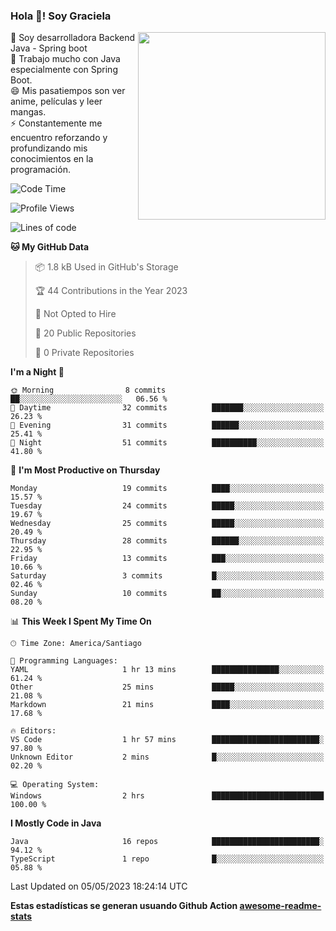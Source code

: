 ### Hola 👋! Soy Graciela

<img align='right' src="https://user-images.githubusercontent.com/74038190/221352975-94759904-aa4c-4032-a8ab-b546efb9c478.gif" width="300">

<p>🔭 Soy desarrolladora Backend Java - Spring boot<br>
🌱 Trabajo mucho con Java especialmente con Spring Boot.<br>
😄 Mis pasatiempos son ver anime, películas y leer mangas.<br>
⚡ Constantemente me encuentro reforzando y profundizando mis conocimientos en la programación.</p>

<!--START_SECTION:waka-->
![Code Time](http://img.shields.io/badge/Code%20Time-2%20hrs%2053%20mins-blue)

![Profile Views](http://img.shields.io/badge/Profile%20Views-0-blue)

![Lines of code](https://img.shields.io/badge/From%20Hello%20World%20I%27ve%20Written-55.8%20thousand%20lines%20of%20code-blue)

**🐱 My GitHub Data** 

> 📦 1.8 kB Used in GitHub's Storage 
 > 
> 🏆 44 Contributions in the Year 2023
 > 
> 🚫 Not Opted to Hire
 > 
> 📜 20 Public Repositories 
 > 
> 🔑 0 Private Repositories 
 > 
**I'm a Night 🦉** 

```text
🌞 Morning                8 commits           ██░░░░░░░░░░░░░░░░░░░░░░░   06.56 % 
🌆 Daytime                32 commits          ███████░░░░░░░░░░░░░░░░░░   26.23 % 
🌃 Evening                31 commits          ██████░░░░░░░░░░░░░░░░░░░   25.41 % 
🌙 Night                  51 commits          ██████████░░░░░░░░░░░░░░░   41.80 % 
```
📅 **I'm Most Productive on Thursday** 

```text
Monday                   19 commits          ████░░░░░░░░░░░░░░░░░░░░░   15.57 % 
Tuesday                  24 commits          █████░░░░░░░░░░░░░░░░░░░░   19.67 % 
Wednesday                25 commits          █████░░░░░░░░░░░░░░░░░░░░   20.49 % 
Thursday                 28 commits          ██████░░░░░░░░░░░░░░░░░░░   22.95 % 
Friday                   13 commits          ███░░░░░░░░░░░░░░░░░░░░░░   10.66 % 
Saturday                 3 commits           █░░░░░░░░░░░░░░░░░░░░░░░░   02.46 % 
Sunday                   10 commits          ██░░░░░░░░░░░░░░░░░░░░░░░   08.20 % 
```


📊 **This Week I Spent My Time On** 

```text
🕑︎ Time Zone: America/Santiago

💬 Programming Languages: 
YAML                     1 hr 13 mins        ███████████████░░░░░░░░░░   61.24 % 
Other                    25 mins             █████░░░░░░░░░░░░░░░░░░░░   21.08 % 
Markdown                 21 mins             ████░░░░░░░░░░░░░░░░░░░░░   17.68 % 

🔥 Editors: 
VS Code                  1 hr 57 mins        ████████████████████████░   97.80 % 
Unknown Editor           2 mins              █░░░░░░░░░░░░░░░░░░░░░░░░   02.20 % 

💻 Operating System: 
Windows                  2 hrs               █████████████████████████   100.00 % 
```

**I Mostly Code in Java** 

```text
Java                     16 repos            ████████████████████████░   94.12 % 
TypeScript               1 repo              █░░░░░░░░░░░░░░░░░░░░░░░░   05.88 % 
```




 Last Updated on 05/05/2023 18:24:14 UTC
<!--END_SECTION:waka-->


<!--
**gracielaContreras/gracielaContreras** is a ✨ _special_ ✨ repository because its `README.md` (this file) appears on your GitHub profile.

Here are some ideas to get you started:

- 🔭 I’m currently working on ...
- 🌱 I’m currently learning ...
- 👯 I’m looking to collaborate on ...
- 🤔 I’m looking for help with ...
- 💬 Ask me about ...
- 📫 How to reach me: ...
- 😄 Pronouns: ...
- ⚡ Fun fact: ...
-->

**Estas estadísticas se generan usuando Github Action [awesome-readme-stats](https://github.com/anmol098/waka-readme-stats)**
